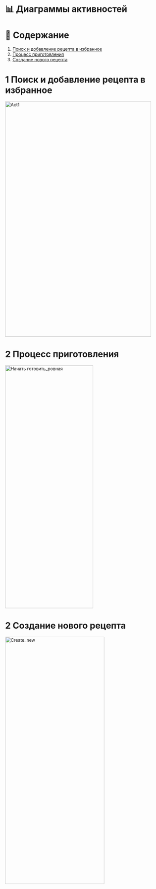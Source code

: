 # 📊 Диаграммы активностей

# 📑 **Содержание**
1. [Поиск и добавление рецепта в избранное](#1)
2. [Процесс приготовления](#2)
3. [Создание нового рецепта](#3)

 
<a name="1"/>

# **1 Поиск и добaвление рецепта в избранное**

<img width="471" height="757" alt="Act1" src="https://github.com/user-attachments/assets/48780295-1b6f-45e7-bb1f-a3a754351b34" />

<a name="2"/>

# **2 Процесс приготовления**

<img width="284" height="781" alt="Начать готовить_ровная" src="https://github.com/user-attachments/assets/6ab8d125-e4fe-498a-b5ef-9b7acc9ce804" />

<a name="3"/>

# **2 Создание нового рецепта**

<img width="320" height="795" alt="Create_new" src="https://github.com/user-attachments/assets/42143e6c-683e-4133-9eff-0e03da0b7475" />




